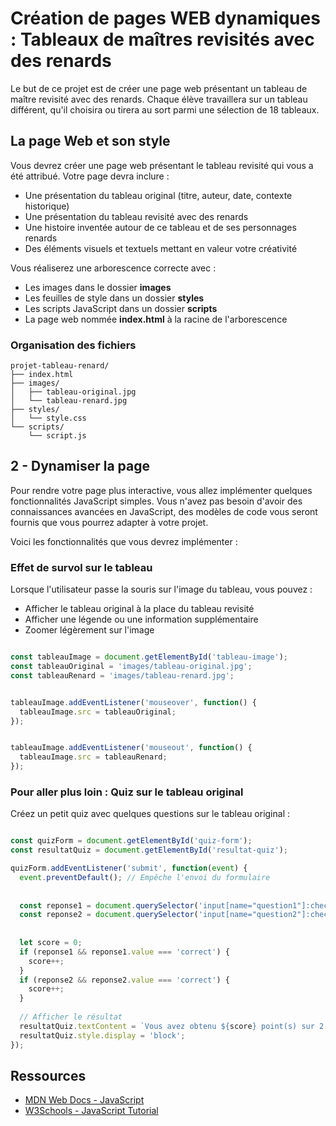 # Création de pages WEB dynamiques : Tableaux de maîtres revisités avec des renards

Le but de ce projet est de créer une page web présentant un tableau de maître revisité avec des renards. Chaque élève travaillera sur un tableau différent, qu'il choisira ou tirera au sort parmi une sélection de 18 tableaux.

## La page Web et son style

Vous devrez créer une page web présentant le tableau revisité qui vous a été attribué. Votre page devra inclure :

- Une présentation du tableau original (titre, auteur, date, contexte historique)
- Une présentation du tableau revisité avec des renards
- Une histoire inventée autour de ce tableau et de ses personnages renards
- Des éléments visuels et textuels mettant en valeur votre créativité

Vous réaliserez une arborescence correcte avec :

- Les images dans le dossier **images**
- Les feuilles de style dans un dossier **styles**
- Les scripts JavaScript dans un dossier **scripts**
- La page web nommée **index.html** à la racine de l'arborescence

### Organisation des fichiers

```
projet-tableau-renard/
├── index.html
├── images/
│   ├── tableau-original.jpg
│   └── tableau-renard.jpg
├── styles/
│   └── style.css
└── scripts/
    └── script.js
```

## 2 - Dynamiser la page

Pour rendre votre page plus interactive, vous allez implémenter quelques fonctionnalités JavaScript simples. Vous n'avez pas besoin d'avoir des connaissances avancées en JavaScript, des modèles de code vous seront fournis que vous pourrez adapter à votre projet.

Voici les fonctionnalités que vous devrez implémenter  :

### Effet de survol sur le tableau

Lorsque l'utilisateur passe la souris sur l'image du tableau, vous pouvez :

- Afficher le tableau original à la place du tableau revisité
- Afficher une légende ou une information supplémentaire
- Zoomer légèrement sur l'image

```javascript

const tableauImage = document.getElementById('tableau-image');
const tableauOriginal = 'images/tableau-original.jpg';
const tableauRenard = 'images/tableau-renard.jpg';


tableauImage.addEventListener('mouseover', function() {
  tableauImage.src = tableauOriginal;
});


tableauImage.addEventListener('mouseout', function() {
  tableauImage.src = tableauRenard;
});
```

### Pour aller plus loin : Quiz sur le tableau original

Créez un petit quiz avec quelques questions sur le tableau original :

```javascript

const quizForm = document.getElementById('quiz-form');
const resultatQuiz = document.getElementById('resultat-quiz');

quizForm.addEventListener('submit', function(event) {
  event.preventDefault(); // Empêche l'envoi du formulaire
  
  
  const reponse1 = document.querySelector('input[name="question1"]:checked');
  const reponse2 = document.querySelector('input[name="question2"]:checked');
  
  
  let score = 0;
  if (reponse1 && reponse1.value === 'correct') {
    score++;
  }
  if (reponse2 && reponse2.value === 'correct') {
    score++;
  }
  
  // Afficher le résultat
  resultatQuiz.textContent = `Vous avez obtenu ${score} point(s) sur 2 !`;
  resultatQuiz.style.display = 'block';
});
```

## Ressources

- [MDN Web Docs - JavaScript](https://developer.mozilla.org/fr/docs/Web/JavaScript)
- [W3Schools - JavaScript Tutorial](https://www.w3schools.com/js/)